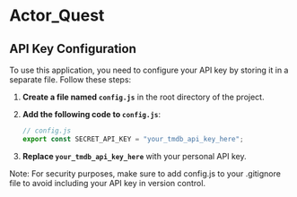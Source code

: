 # Actor_Quest

## API Key Configuration

To use this application, you need to configure your API key by storing it in a separate file. Follow these steps:

1. **Create a file named `config.js`** in the root directory of the project.
2. **Add the following code to `config.js`**:

   ```javascript
   // config.js
   export const SECRET_API_KEY = "your_tmdb_api_key_here";
   ```

3. **Replace `your_tmdb_api_key_here`** with your personal API key.

Note: For security purposes, make sure to add config.js to your .gitignore file to avoid including your API key in version control.
